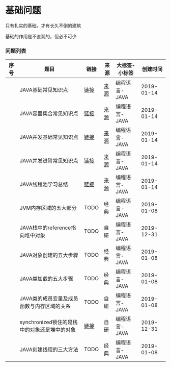 # 基础问题

只有扎实的基础，才有长久不倒的建筑

基础的作用是不直观的，但必不可少

### 问题列表

|序号|题目|链接|来源|大标签-小标签|创建时间|
|--|--|--|--|--|--|
||JAVA基础常见知识点|[链接](JAVA基础常见知识点)|[来源](https://github.com/Snailclimb/JavaGuide)|编程语言-JAVA|2019-01-14|
||JAVA容器集合常见知识点|[链接](JAVA容器集合常见知识点)|[来源](https://github.com/Snailclimb/JavaGuide)|编程语言-JAVA|2019-01-14|
||JAVA并发基础常见知识点|[链接](JAVA并发基础常见知识点)|[来源](https://github.com/Snailclimb/JavaGuide)|编程语言-JAVA|2019-01-14|
||JAVA并发进阶常见知识点|[链接](JAVA并发进阶常见知识点)|[来源](https://github.com/Snailclimb/JavaGuide)|编程语言-JAVA|2019-01-14|
||JAVA线程池学习总结|[链接](JAVA线程池学习总结)|[来源](https://github.com/Snailclimb/JavaGuide)|编程语言-JAVA|2019-01-14|
||JVM内存区域的五大部分|TODO|经典|编程语言-JAVA|2019-01-08|
||JAVA栈中的reference指向堆中对象|TODO|自研|编程语言-JAVA|2019-12-31|
||JAVA对象创建的五大步骤|TODO|经典|编程语言-JAVA|2019-01-08|
||JAVA类加载的五大步骤|TODO|经典|编程语言-JAVA|2019-01-08|
||JAVA类的成员变量及成员函数与内存区域的关系|TODO|自研|编程语言-JAVA|2019-01-08|
||synchronized锁住的是栈中的对象还是堆中的对象|[链接](synchronized锁住的是栈中的对象还是堆中的对象)|自研|编程语言-JAVA|2019-12-31|
||JAVA创建线程的三大方法|TODO|经典|编程语言-JAVA|2019-01-08|
